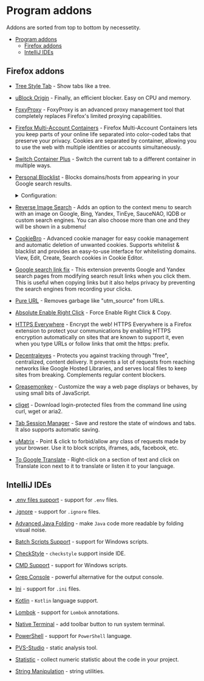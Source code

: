 # Program addons
Addons are sorted from top to bottom by necessetity.

- [Program addons](#program-addons)
  - [Firefox addons](#firefox-addons)
  - [IntelliJ IDEs](#intellij-ides)

## Firefox addons
* [Tree Style Tab](https://addons.mozilla.org/en-US/firefox/addon/tree-style-tab/) - Show tabs like a tree.

* [uBlock Origin](https://addons.mozilla.org/en-US/firefox/addon/ublock-origin/) - Finally, an efficient blocker. Easy on CPU and memory.

* [FoxyProxy](https://addons.mozilla.org/en-US/firefox/addon/foxyproxy-standard/) - FoxyProxy is an advanced proxy management tool that completely replaces Firefox's limited proxying capabilities.

* [Firefox Multi-Account Containers](https://addons.mozilla.org/en-US/firefox/addon/multi-account-containers/) - Firefox Multi-Account Containers lets you keep parts of your online life separated into color-coded tabs that preserve your privacy. Cookies are separated by container, allowing you to use the web with multiple identities or accounts simultaneously.

* [Switch Container Plus](https://addons.mozilla.org/en-US/firefox/addon/switch-container-plus/) - Switch the current tab to a different container in multiple ways.

* [Personal Blocklist](https://addons.mozilla.org/en-US/firefox/addon/personal-blocklist/) - Blocks domains/hosts from appearing in your Google search results.
    <details>
    <summary>Configuration:</summary>
    <p>

    ```sh
    coredump.guru
    coredump.ist
    coredump.one
    coredump.pt
    coredump.ro
    coredump.su
    coredump.tech
    coredump.uno
    devask.cz
    devask.gr
    devask.in
    devask.nl
    frageit.de
    itkerdes.com
    itproblemy.pl
    qaru.site
    ```

    </p>
    </details>

* [Reverse Image Search](https://addons.mozilla.org/en-US/firefox/addon/image-reverse-search/) - Adds an option to the context menu to search with an image on Google, Bing, Yandex, TinEye, SauceNAO, IQDB or custom search engines. You can also choose more than one and they will be shown in a submenu!

* [CookieBro](https://addons.mozilla.org/en-US/firefox/addon/cookiebro/) - Advanced cookie manager for easy cookie management and automatic deletion of unwanted cookies. Supports whitelist & blacklist and provides an easy-to-use interface for whitelisting domains. View, Edit, Create, Search cookies in Cookie Editor.

* [Google search link fix](https://addons.mozilla.org/en-US/firefox/addon/google-search-link-fix/) - This extension prevents Google and Yandex search pages from modifying search result links when you click them. This is useful when copying links but it also helps privacy by preventing the search engines from recording your clicks.

* [Pure URL](https://addons.mozilla.org/en-US/firefox/addon/pure-url/) - Removes garbage like "utm_source" from URLs.

* [Absolute Enable Right Click](https://addons.mozilla.org/en-US/firefox/addon/absolute-enable-right-click/) - Force Enable Right Click & Copy.

* [HTTPS Everywhere](https://addons.mozilla.org/en-US/firefox/addon/https-everywhere/) - Encrypt the web! HTTPS Everywhere is a Firefox extension to protect your communications by enabling HTTPS encryption automatically on sites that are known to support it, even when you type URLs or follow links that omit the https: prefix.

* [Decentraleyes](https://addons.mozilla.org/en-US/firefox/addon/decentraleyes/) - Protects you against tracking through "free", centralized, content delivery. It prevents a lot of requests from reaching networks like Google Hosted Libraries, and serves local files to keep sites from breaking. Complements regular content blockers.

* [Greasemonkey](https://addons.mozilla.org/en-US/firefox/addon/greasemonkey/) - Customize the way a web page displays or behaves, by using small bits of JavaScript.

* [cliget](https://addons.mozilla.org/en-US/firefox/addon/cliget/) - Download login-protected files from the command line using curl, wget or aria2.

* [Tab Session Manager](https://addons.mozilla.org/en-US/firefox/addon/tab-session-manager/) - Save and restore the state of windows and tabs. It also supports automatic saving.

* [uMatrix](https://addons.mozilla.org/en-US/firefox/addon/umatrix/) - Point & click to forbid/allow any class of requests made by your browser. Use it to block scripts, iframes, ads, facebook, etc.

* [To Google Translate](https://addons.mozilla.org/en-US/firefox/addon/to-google-translate/) - Right-click on a section of text and click on Translate icon next to it to translate or listen it to your language.

## IntelliJ IDEs
* [.​env files support](https://plugins.jetbrains.com/plugin/9525--env-files-support) - support for `.env` files.

* [.ignore](https://plugins.jetbrains.com/plugin/7495--ignore) - support for `.ignore` files.

* [Advanced Java Folding](https://plugins.jetbrains.com/plugin/9320-advanced-java-folding) - make `Java` code more readable by folding visual noise.

* [Batch Scripts Support](https://plugins.jetbrains.com/plugin/265-batch-scripts-support) - support for Windows scripts.

* [CheckStyle](https://plugins.jetbrains.com/plugin/1065-checkstyle-idea) - `checkstyle` support inside IDE.

* [CMD Support](https://plugins.jetbrains.com/plugin/5834-cmd-support) - support for Windows scripts.

* [Grep Console](https://plugins.jetbrains.com/plugin/7125-grep-console) - powerful alternative for the output console.

* [Ini](https://plugins.jetbrains.com/plugin/6981-ini) - support for `.ini` files.

* [Kotlin](https://plugins.jetbrains.com/plugin/6954-kotlin) - `Kotlin` language support.

* [Lombok](https://plugins.jetbrains.com/plugin/6317-lombok) - support for `Lombok` annotations.

* [Native Terminal](https://plugins.jetbrains.com/plugin/9966-native-terminal) - add toolbar button to run system terminal.

* [PowerShell](https://plugins.jetbrains.com/plugin/10249-powershell) - support for `PowerShell` language.

* [PVS-Studio](https://plugins.jetbrains.com/plugin/12263-pvs-studio) - static analysis tool.

* [Statistic](https://plugins.jetbrains.com/plugin/4509-statistic) - collect numeric statistic about the code in your project.

* [String Manipulation](https://plugins.jetbrains.com/plugin/2162-string-manipulation) - string utilities.
